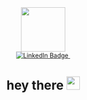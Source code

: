 <div id="header" align="center">
  <img src="https://i.pinimg.com/originals/79/7a/b9/797ab9aa1445e608e5d45735ce5f52b5.gif" width="100"/>
</div>
<div id="badges" align="center">
  <a href="https://www.linkedin.com/in/ekonoplya/">
    <img src="https://img.shields.io/badge/LinkedIn-blue?style=for-the-badge&logo=linkedin&logoColor=white" alt="LinkedIn Badge"/>
  </a>
<img src="https://komarev.com/ghpvc/?username=EkkaKEA&style=flat-square&color=blue" alt=""/>
<h1>
  hey there
  <img src="https://media.giphy.com/media/hvRJCLFzcasrR4ia7z/giphy.gif" width="30px"/>
</h1>
</div>
